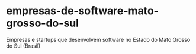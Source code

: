 # empresas-de-software-mato-grosso-do-sul
Empresas e startups que desenvolvem software no Estado do Mato Grosso do Sul (Brasil)
